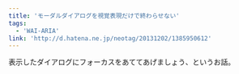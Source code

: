 ```yaml
---
title: 'モーダルダイアログを視覚表現だけで終わらせない'
tags:
  - 'WAI-ARIA'
link: 'http://d.hatena.ne.jp/neotag/20131202/1385950612'
---
```


表示したダイアログにフォーカスをあててあげましょう、というお話。